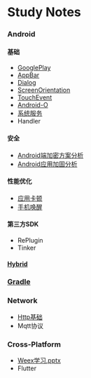 # Study Notes

### Android

#### 基础

* [GooglePlay](Android/GooglePlay/GooglePlay踩坑记录.md)
* [AppBar](Android/AndroidBase/appbar.md)
* [Dialog](Android/AndroidBase/dialog.md)
* [ScreenOrientation](Android/AndroidBase/ScreenOrientation.md)
* [TouchEvent](Android/AndroidBase/TouchEvent.md)
* [Android-O](Android/Android-O/Android-O新特性.md)
* [系统服务](Android/AndroidSystemServiceStudy/SystemService.md)
* Handler

#### 安全

* [Android端加密方案分析](Android/AndroidSecure/加密方案分析.md)
* [Android应用加固分析](Android/AndroidSecure/应用加固安全分析.md)

#### 性能优化

* [应用卡顿](Android/Performance/KaDun.md)
* [手机唤醒](Android/Performance/Wake.md)

#### 第三方SDK

* RePlugin
* Tinker

#### [Hybrid](Android/hybrid-doc/Hybrid.md)

### [Gradle](Gradle/Gradle.md)

### Network

* [Http基础](Network/NetworkBase.md)
* Mqtt协议

### Cross-Platform

* [Weex学习.pptx](weex-study/30分钟尝尝Weex.pptx)
* Flutter
